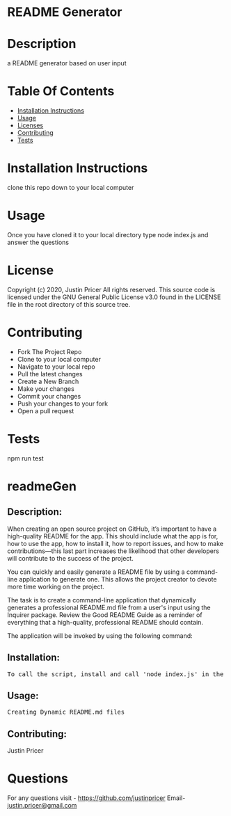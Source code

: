 

  # README Generator
 
  # Description
  a README generator based on user input
  
  
  
  # Table Of Contents
  
  - [Installation Instructions](#installation-instructions)
  - [Usage](#usage)
  - [Licenses](#licenses)
  - [Contributing](#contributing)
  - [Tests](#tests)
  
 # Installation Instructions
  
  
  clone this repo down to your local computer
 # Usage 
  Once you have cloned it to your local directory type node index.js and answer the questions
 # License
  Copyright (c) 2020, Justin Pricer
All rights reserved.
  This source code is licensed under the GNU General Public License v3.0 found in the
LICENSE file in the root directory of this source tree. 
 # Contributing
  
  - Fork The Project Repo
  - Clone to your local computer
  - Navigate to your local repo
  - Pull the latest changes
  - Create a New Branch
  - Make your changes
  - Commit your changes
  - Push your changes to your fork
  - Open a pull request
  
  
# Tests
  npm run test

# readmeGen

## Description:
When creating an open source project on GitHub, it’s important to have a high-quality README for the app. This should include what the app is for, how to use the app, how to install it, how to report issues, and how to make contributions—this last part increases the likelihood that other developers will contribute to the success of the project.

You can quickly and easily generate a README file by using a command-line application to generate one. This allows the project creator to devote more time working on the project.

The task is to create a command-line application that dynamically generates a professional README.md file from a user's input using the Inquirer package. Review the Good README Guide as a reminder of everything that a high-quality, professional README should contain.

The application will be invoked by using the following command:
## Installation:
<pre>To call the script, install and call 'node index.js' in the correct file location.</pre>
## Usage:
<pre>Creating Dynamic README.md files</pre>
## Contributing:
Justin Pricer

# Questions
For any questions visit - https://github.com/justinpricer
Email- justin.pricer@gmail.com

